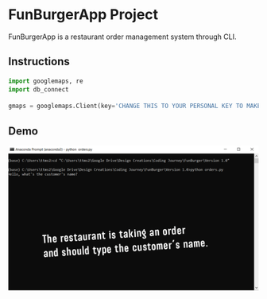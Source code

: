 # FunBurgerApp Project

FunBurgerApp is a restaurant order management system through CLI.

## Instructions

```python
import googlemaps, re
import db_connect

gmaps = googlemaps.Client(key='CHANGE THIS TO YOUR PERSONAL KEY TO MAKE IT WORK AGAIN')
```

## Demo

![Demo](Gif_FunBurgerApp_version1.0.gif)
